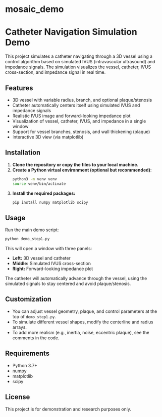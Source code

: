 # mosaic_demo

# Catheter Navigation Simulation Demo

This project simulates a catheter navigating through a 3D vessel using a control algorithm based on simulated IVUS (intravascular ultrasound) and impedance signals. The simulation visualizes the vessel, catheter, IVUS cross-section, and impedance signal in real time.

## Features
- 3D vessel with variable radius, branch, and optional plaque/stenosis
- Catheter automatically centers itself using simulated IVUS and impedance signals
- Realistic IVUS image and forward-looking impedance plot
- Visualization of vessel, catheter, IVUS, and impedance in a single window
- Support for vessel branches, stenosis, and wall thickening (plaque)
- Interactive 3D view (via matplotlib)

## Installation
1. **Clone the repository or copy the files to your local machine.**
2. **Create a Python virtual environment (optional but recommended):**
   ```bash
   python3 -m venv venv
   source venv/bin/activate
   ```
3. **Install the required packages:**
   ```bash
   pip install numpy matplotlib scipy
   ```

## Usage
Run the main demo script:
```bash
python demo_step1.py
```

This will open a window with three panels:
- **Left:** 3D vessel and catheter
- **Middle:** Simulated IVUS cross-section
- **Right:** Forward-looking impedance plot

The catheter will automatically advance through the vessel, using the simulated signals to stay centered and avoid plaque/stenosis.

## Customization
- You can adjust vessel geometry, plaque, and control parameters at the top of `demo_step1.py`.
- To simulate different vessel shapes, modify the centerline and radius arrays.
- To add more realism (e.g., inertia, noise, eccentric plaque), see the comments in the code.

## Requirements
- Python 3.7+
- numpy
- matplotlib
- scipy

## License
This project is for demonstration and research purposes only.
